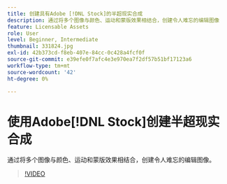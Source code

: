 ```yaml
---
title: 创建具有Adobe [!DNL Stock]的半超现实合成
description: 通过将多个图像与颜色、运动和蒙版效果相结合，创建令人难忘的编辑图像
feature: Licensable Assets
role: User
level: Beginner, Intermediate
thumbnail: 331824.jpg
exl-id: 42b373cd-f8eb-407e-84cc-0c428a4fcf0f
source-git-commit: e39efe0f7afc4e3e970ea7f2df57b51bf17123a6
workflow-type: tm+mt
source-wordcount: '42'
ht-degree: 0%

---
```


# 使用Adobe[!DNL Stock]创建半超现实合成

通过将多个图像与颜色、运动和蒙版效果相结合，创建令人难忘的编辑图像。

>[!VIDEO](https://video.tv.adobe.com/v/331824?hidetitle=true)
